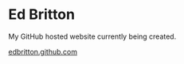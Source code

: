 # Ed Britton
My GitHub hosted website currently being created.

[edbritton.github.com](https://edbritton.github.com)
